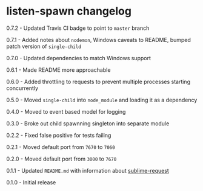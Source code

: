 # listen-spawn changelog
0.7.2 - Updated Travis CI badge to point to `master` branch

0.7.1 - Added notes about `nodemon`, Windows caveats to README, bumped patch version of `single-child`

0.7.0 - Updated dependencies to match Windows support

0.6.1 - Made README more approachable

0.6.0 - Added throttling to requests to prevent multiple processes starting concurrently

0.5.0 - Moved `single-child` into `node_module` and loading it as a dependency

0.4.0 - Moved to event based model for logging

0.3.0 - Broke out child spawnning singleton into separate module

0.2.2 - Fixed false positive for tests failing

0.2.1 - Moved default port from `7670` to `7060`

0.2.0 - Moved default port from `3000` to `7670`

0.1.1 - Updated `README.md` with information about [sublime-request](https://github.com/twolfson/sublime-request)

0.1.0 - Initial release
